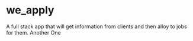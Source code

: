 # we_apply

A full stack app that will get information from clients and then alloy to jobs for them.
Another One
